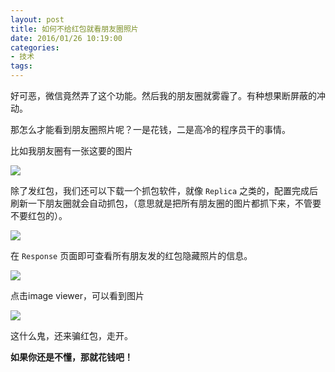 ```yaml
---
layout: post
title: 如何不给红包就看朋友圈照片
date: 2016/01/26 10:19:00
categories:
- 技术
tags:
---
```


好可恶，微信竟然弄了这个功能。然后我的朋友圈就雾霾了。有种想果断屏蔽的冲动。

那怎么才能看到朋友圈照片呢？一是花钱，二是高冷的程序员干的事情。

比如我朋友圈有一张这要的图片

![](http://pics.naaln.com/blog/2019-01-14-060957.gif-basicBlog)

除了发红包，我们还可以下载一个抓包软件，就像 `Replica` 之类的，配置完成后刷新一下朋友圈就会自动抓包，（意思就是把所有朋友圈的图片都抓下来，不管要不要红包的）。

![](http://pics.naaln.com/blog/2019-01-14-061008.jpg-basicBlog)

在 `Response` 页面即可查看所有朋友发的红包隐藏照片的信息。

![](http://pics.naaln.com/blog/2019-01-14-061009.jpg-basicBlog)

点击image viewer，可以看到图片

![](http://pics.naaln.com/blog/2019-01-14-060958.gif-basicBlog)

这什么鬼，还来骗红包，走开。

**如果你还是不懂，那就花钱吧！**
